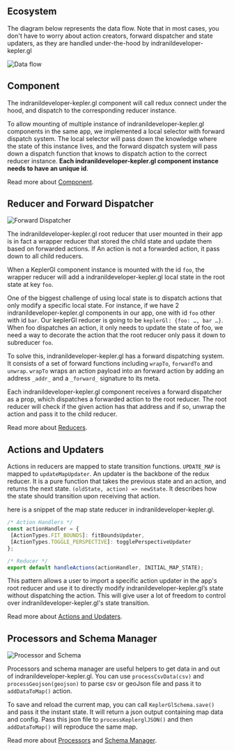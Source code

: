 ## Ecosystem

The diagram below represents the data flow. Note that in most cases, you don't have to worry about action creators, forward dispatcher and state updaters, as they are handled under-the-hood by indranildeveloper-kepler.gl

![Data flow][data-flow]

## Component
The indranildeveloper-kepler.gl component will call redux connect under the hood, and dispatch to the corresponding reducer instance.

To allow mounting of multiple instance of indranildeveloper-kepler.gl components in the same app, we implemented a local selector with forward dispatch system. The local selector will pass down the knowledge where the state of this instance lives, and the forward dispatch system will pass down a dispatch function that knows to dispatch action to the correct reducer instance. __Each indranildeveloper-kepler.gl component instance needs to have an unique id__.

Read more about [Component][components].


## Reducer and Forward Dispatcher

![Forward Dispatcher][forward-dispatcher]

The indranildeveloper-kepler.gl root reducer that user mounted in their app is in fact a wrapper reducer that stored the child state and update them based on forwarded actions. If An action is not a forwarded action, it pass down to all child reducers.

When a KeplerGl component instance is mounted with the id `foo`, the wrapper reducer will  add a indranildeveloper-kepler.gl local state in the root state at key `foo`.

One of the biggest challenge of using local state is to dispatch actions that only modify a specific local state. For instance, if we have 2 indranildeveloper-kepler.gl components in our app, one with id `foo` other with id `bar`. Our keplerGl reducer is going to be `keplerGl: {foo: …, bar …}`. When foo dispatches an action, it only needs to update the state of foo, we need a way to decorate the action that the root reducer only pass it down to subreducer `foo`.

To solve this, indranildeveloper-kepler.gl has a forward dispatching system. It consists of a set of forward functions including `wrapTo`, `forwardTo` and `unwrap`.   `wrapTo` wraps an action payload into an forward action by adding an address `_addr_` and a `_forward_` signature to its meta.

Each indranildeveloper-kepler.gl component receives a forward dispatcher as a prop, which dispatches a forwarded action to the root reducer. The root reducer will check if the given action has that address and if so, unwrap the action and pass it to the child reducer.

Read more about [Reducers][reducers].


## Actions and Updaters
Actions in reducers are mapped to state transition functions. `UPDATE_MAP` is mapped to `updateMapUpdater`. An updater is the backbone of the redux reducer. It is a pure function that takes the previous state and an action, and returns the next state. `(oldState, action) => newState`. It describes how the state should transition upon receiving that action.

here is a snippet of the map state reducer in indranildeveloper-kepler.gl.

```js
/* Action Handlers */
const actionHandler = {
 [ActionTypes.FIT_BOUNDS]: fitBoundsUpdater,
 [ActionTypes.TOGGLE_PERSPECTIVE]: togglePerspectiveUpdater
};

/* Reducer */
export default handleActions(actionHandler, INITIAL_MAP_STATE);
```

This pattern allows a user to import a specific action updater in the app's root reducer and use it to directly modify indranildeveloper-kepler.gl’s state without dispatching the action. This will give user a lot of freedom to control over indranildeveloper-kepler.gl's state transition.

Read more about [Actions and Updaters][actions-updaters].


## Processors and Schema Manager

![Processor and Schema][processor-schema]

Processors and schema manager are useful helpers to get data in and out of indranildeveloper-kepler.gl. You can use `processCsvData(csv)` and `processGeojson(geojson)` to parse csv or geoJson file and pass it to `addDataToMap()` action.

To save and reload the current map, you can call `KeplerGlSchema.save()` and pass it the instant state. It will return a json output containing map data and config. Pass this json file to `processKeplerglJSON()` and then `addDataToMap()` will reproduce the same map.

Read more about [Processors][processors] and [Schema Manager][schemas].


<!--  -->

[basic-usage]: ./basic-usage.md
[advanced-usage]: ./advanced-usage.md
[components]: components/README.md
[reducers]: reducers/README.md
[actions-updaters]: actions/README.md
[processors]: processors/README.md
[schemas]: schemas/README.md
[data-flow]: https://d1a3f4spazzrp4.cloudfront.net/indranildeveloper-kepler.gl/documentation/api_data-flow.png
[forward-dispatcher]: https://d1a3f4spazzrp4.cloudfront.net/indranildeveloper-kepler.gl/documentation/api_forward-dispatch.png
[processor-schema]: https://d1a3f4spazzrp4.cloudfront.net/indranildeveloper-kepler.gl/documentation/api_load-save.png
